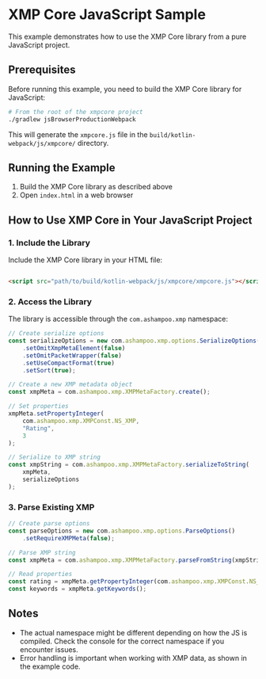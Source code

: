 # XMP Core JavaScript Sample

This example demonstrates how to use the XMP Core library from a pure JavaScript project.

## Prerequisites

Before running this example, you need to build the XMP Core library for JavaScript:

```bash
# From the root of the xmpcore project
./gradlew jsBrowserProductionWebpack
```

This will generate the `xmpcore.js` file in the `build/kotlin-webpack/js/xmpcore/` directory.

## Running the Example

1. Build the XMP Core library as described above
2. Open `index.html` in a web browser

## How to Use XMP Core in Your JavaScript Project

### 1. Include the Library

Include the XMP Core library in your HTML file:

```html

<script src="path/to/build/kotlin-webpack/js/xmpcore/xmpcore.js"></script>
```

### 2. Access the Library

The library is accessible through the `com.ashampoo.xmp` namespace:

```javascript
// Create serialize options
const serializeOptions = new com.ashampoo.xmp.options.SerializeOptions()
    .setOmitXmpMetaElement(false)
    .setOmitPacketWrapper(false)
    .setUseCompactFormat(true)
    .setSort(true);

// Create a new XMP metadata object
const xmpMeta = com.ashampoo.xmp.XMPMetaFactory.create();

// Set properties
xmpMeta.setPropertyInteger(
    com.ashampoo.xmp.XMPConst.NS_XMP,
    "Rating",
    3
);

// Serialize to XMP string
const xmpString = com.ashampoo.xmp.XMPMetaFactory.serializeToString(
    xmpMeta,
    serializeOptions
);
```

### 3. Parse Existing XMP

```javascript
// Create parse options
const parseOptions = new com.ashampoo.xmp.options.ParseOptions()
    .setRequireXMPMeta(false);

// Parse XMP string
const xmpMeta = com.ashampoo.xmp.XMPMetaFactory.parseFromString(xmpString, parseOptions);

// Read properties
const rating = xmpMeta.getPropertyInteger(com.ashampoo.xmp.XMPConst.NS_XMP, "Rating");
const keywords = xmpMeta.getKeywords();
```

## Notes

- The actual namespace might be different depending on how the JS is compiled. Check the console for the correct namespace if you encounter issues.
- Error handling is important when working with XMP data, as shown in the example code.
